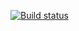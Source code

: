 [![Build status](https://ci.appveyor.com/api/projects/status/1oikueaxw0eew4vo/branch/master?svg=true)](https://ci.appveyor.com/project/YurtaevaSofia/netology-aqa-2-1/branch/master)
